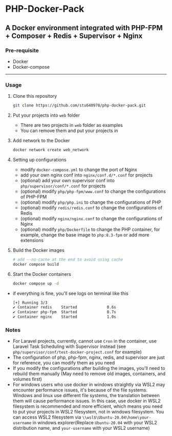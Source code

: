 # PHP-Docker-Pack

## A Docker environment integrated with PHP-FPM + Composer + Redis + Supervisor + Nginx

### Pre-requisite

- Docker
- Docker-compose

---

### Usage

1. Clone this repository

   ```bash
   git clone https://github.com/stu640978/php-docker-pack.git
   ```

2. Put your projects into `web` folder

   - There are two projects in `web` folder as examples
   - You can remove them and put your projects in

3. Add network to the Docker

   ```bash
   docker network create web_network
   ```

4. Setting up configurations

   - modify `docker-compose.yml` to change the port of Nginx
   - add your own nginx conf into `nginx/conf.d/*.conf` for projects
   - (optional) add your own supervisor conf into `php/supervisor/conf/*.conf` for projects
   - (optional) modify `php/php-fpm/www.conf` to change the configurations of PHP-FPM
   - (optional) modify `php/php.ini` to change the configurations of PHP
   - (optional) modify `redis/redis.conf` to change the configurations of Redis
   - (optional) modify `nginx/nginx.conf` to change the configurations of Nginx
   - (optional) modify `php/Dockerfile` to change the PHP container, for example, change the base image to `php:8.3-fpm` or add more extensions

5. Build the Docker images

   ```bash
   # add --no-cache at the end to avoid using cache
   docker compose build
   ```

6. Start the Docker containers

   ```bash
   docker compose up -d
   ```

- if everything is fine, you'll see logs on terminal like this
  ```bash
  [+] Running 3/3
  ✔ Container redis    Started             0.6s
  ✔ Container php-fpm  Started             0.7s
  ✔ Container nginx    Started             1.0s
  ```

### Notes

- For Laravel projects, currently, cannot use `Cron` in the container, use Laravel Task Scheduling with Supervisor instead (see `php/supervisor/conf/test-docker-project.conf` for example)
- The configuration of php, php-fpm, nginx, redis, and supervisor are just for reference, you can modify them as you need
- If you modify the configurations after building the images, you'll need to rebuild them manually (May need to remove old images, containers, and volumes first)
- For windows users who use docker in windows straightly via WSL2 may encounter performance issues, it's because of the file systems. Windows and linux use different file systems, the translation between them will cause performance issues. In this case, use docker in WSL2 filesystem is recommended and more efficient, which means you need to put your projects in WSL2 filesystem, not in windows filesystem. You can access WSL2 filesystem via `\\wsl$\Ubuntu-20.04\home\your-username` in windows explorer(Replace `Ubuntu-20.04` with your WSL2 distribution name, and `your-username` with your WSL2 username)
